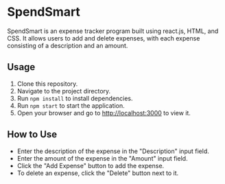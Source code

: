 # SpendSmart
SpendSmart is an expense tracker program built using react.js, HTML, and CSS. It allows users to add and delete expenses, with each expense consisting of a description and an amount.

## Usage
1. Clone this repository.
2. Navigate to the project directory.
3. Run `npm install` to install dependencies.
4. Run `npm start` to start the application.
5. Open your browser and go to [http://localhost:3000](http://localhost:3000) to view it.

## How to Use
- Enter the description of the expense in the "Description" input field.
- Enter the amount of the expense in the "Amount" input field.
- Click the "Add Expense" button to add the expense.
- To delete an expense, click the "Delete" button next to it.

